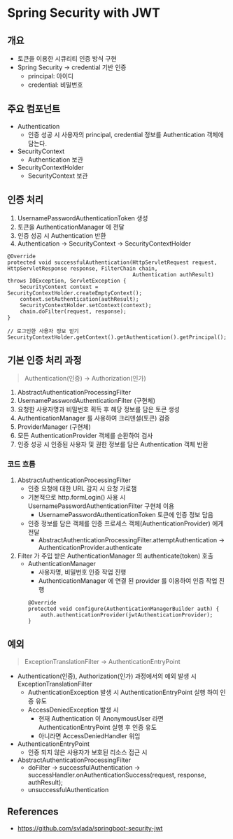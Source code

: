 # Spring Security with JWT

## 개요
- 토큰을 이용한 시큐리티 인증 방식 구현
- Spring Security -> credential 기반 인증
    - principal: 아이디
    - credential: 비밀번호

## 주요 컴포넌트
- Authentication
    - 인증 성공 시 사용자의 principal, credential 정보를 Authentication 객체에 담는다.
- SecurityContext
    - Authentication 보관
- SecurityContextHolder
    - SecurityContext 보관

## 인증 처리
1. UsernamePasswordAuthenticationToken 생성
2. 토큰을 AuthenticationManager 에 전달
3. 인증 성공 시 Authentication 반환
4. Authentication -> SecurityContext -> SecurityContextHolder
```
@Override
protected void successfulAuthentication(HttpServletRequest request, HttpServletResponse response, FilterChain chain,
                                        Authentication authResult) throws IOException, ServletException {
    SecurityContext context = SecurityContextHolder.createEmptyContext();
    context.setAuthentication(authResult);
    SecurityContextHolder.setContext(context);
    chain.doFilter(request, response);
}

// 로그인한 사용자 정보 얻기
SecurityContextHolder.getContext().getAuthentication().getPrincipal();
```

## 기본 인증 처리 과정
> Authentication(인증) -> Authorization(인가)
1. AbstractAuthenticationProcessingFilter
2. UsernamePasswordAuthenticationFilter (구현체)
3. 요청한 사용자명과 비밀번호 획득 후 해당 정보를 담은 토큰 생성
4. AuthenticationManager 를 사용하여 크리덴셜(토큰) 검증
5. ProviderManager (구현체)
6. 모든 AuthenticationProvider 객체를 순환하여 검사
7. 인증 성공 시 인증된 사용자 및 권한 정보를 담은 Authentication 객체 반환

### 코드 흐름
1. AbstractAuthenticationProcessingFilter
    - 인증 요청에 대한 URL 감지 시 요청 가로챔
    - 기본적으로 http.formLogin() 사용 시 UsernamePasswordAuthenticationFilter 구현체 이용
        - UsernamePasswordAuthenticationToken 토큰에 인증 정보 담음
    - 인증 정보를 담은 객체를 인증 프로세스 객체(AuthenticationProvider) 에게 전달
        - AbstractAuthenticationProcessingFilter.attemptAuthentication -> AuthenticationProvider.authenticate
2. Filter 가 주입 받은 AuthenticationManager 의 authenticate(token) 호출
    - AuthenticationManager
        - 사용자명, 비밀번호 인증 작업 진행
        - AuthenticationManager 에 연결 된 provider 를 이용하여 인증 작업 진행
        ```
        @Override
        protected void configure(AuthenticationManagerBuilder auth) {
            auth.authenticationProvider(jwtAuthenticationProvider);
        }
        ```
      
## 예외
> ExceptionTranslationFilter -> AuthenticationEntryPoint
- Authentication(인증), Authorization(인가) 과정에서의 예외 발생 시 ExceptionTranslationFilter
    - AuthenticationException 발생 시 AuthenticationEntryPoint 실행 하여 인증 유도
    - AccessDeniedException 발생 시 
        - 현재 Authentication 이 AnonymousUser 라면 AuthenticationEntryPoint 실행 후 인증 유도
        - 아니라면 AccessDeniedHandler 위임
- AuthenticationEntryPoint 
    - 인증 되지 않은 사용자가 보호된 리소스 접근 시
- AbstractAuthenticationProcessingFilter 
    - doFilter -> successfulAuthentication -> successHandler.onAuthenticationSuccess(request, response, authResult);
    - unsuccessfulAuthentication 


## References
- https://github.com/svlada/springboot-security-jwt